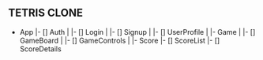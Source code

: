## TETRIS CLONE

- App
  |- [] Auth
  |   |- [] Login
  |   |- [] Signup
  |   |- [] UserProfile
  |
  |- Game
  |   |- [] GameBoard
  |   |- [] GameControls
  |
  |- Score
      |- [] ScoreList
      |- [] ScoreDetails


